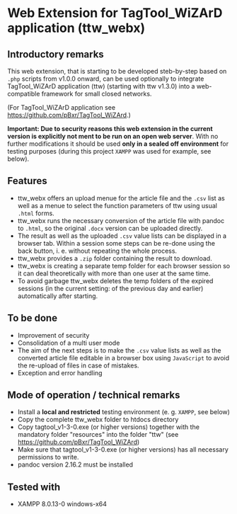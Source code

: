 # Web Extension for TagTool_WiZArD application (ttw_webx)

## Introductory remarks

This web extension, that is starting to be developed steb-by-step based on `.php` scripts from v1.0.0 onward, can be used optionally to integrate TagTool_WiZArD application (ttw) (starting with ttw v1.3.0) into a web-compatible framework for small closed networks. 

(For TagTool_WiZArD application see https://github.com/pBxr/TagTool_WiZArd.)

**Important: Due to security reasons this web extension in the current version is explicitly not ment to be run on an open web server**. With no further modifications it should be used **only in a sealed off environment** for testing purposes (during this project `XAMPP` was used for example, see below).

## Features

- ttw_webx offers an upload menue for the article file and the `.csv` list as well as a menue to select the function parameters of ttw using usual `.html` forms.
- ttw_webx runs the necessary conversion of the article file with pandoc to `.html`, so the original `.docx` version can be uploaded directly.
- The result as well as the uploaded `.csv` value lists can be displayed in a browser tab. Within a session some steps can be re-done using the back button, i. e. without repeating the whole process.
- ttw_webx provides a `.zip` folder containing the result to download.
- ttw_webx is creating a separate temp folder for each browser session so it can deal theoretically with more than one user at the same time. 
- To avoid garbage ttw_webx deletes the temp folders of the expired sessions (in the current setting: of the previous day and earlier) automatically after starting.   

## To be done

- Improvement of security
- Consolidation of a multi user mode
- The aim of the next steps is to make the `.csv` value lists as well as the converted article file editable in a browser box using `JavaScript` to avoid the re-upload of files in case of mistakes.
- Exception and error handling 

## Mode of operation / technical remarks

- Install a **local and restricted** testing environment (e. g. `XAMPP`, see below)
- Copy the complete ttw_webx folder to htdocs directory
- Copy tagtool_v1-3-0.exe (or higher versions) together with the mandatory folder "resources" into the folder "ttw" (see https://github.com/pBxr/TagTool_WiZArd)
- Make sure that tagtool_v1-3-0.exe (or higher versions) has all necessary permissions to write.
- pandoc version 2.16.2 must be installed

## Tested with
- XAMPP 8.0.13-0 windows-x64
